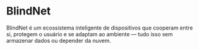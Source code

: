 # BlindNet
BlindNet é um ecossistema inteligente de dispositivos que cooperam entre si, protegem o usuário e se adaptam ao ambiente — tudo isso sem armazenar dados ou depender da nuvem.
